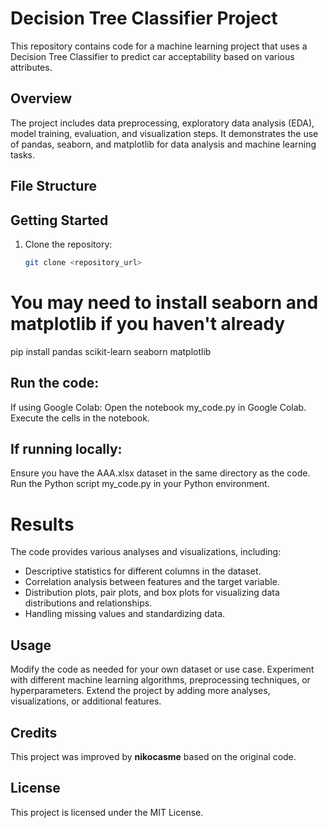 # Decision Tree Classifier Project

This repository contains code for a machine learning project that uses a Decision Tree Classifier to predict car acceptability based on various attributes.

## Overview

The project includes data preprocessing, exploratory data analysis (EDA), model training, evaluation, and visualization steps. It demonstrates the use of pandas, seaborn, and matplotlib for data analysis and machine learning tasks.

## File Structure


## Getting Started

1. Clone the repository:

   ```bash
   git clone <repository_url>

# You may need to install seaborn and matplotlib if you haven't already
pip install pandas scikit-learn seaborn matplotlib

## Run the code:
If using Google Colab:
Open the notebook my_code.py in Google Colab.
Execute the cells in the notebook.

## If running locally:
Ensure you have the AAA.xlsx dataset in the same directory as the code.
Run the Python script my_code.py in your Python environment.

# Results
The code provides various analyses and visualizations, including:

* Descriptive statistics for different columns in the dataset.
* Correlation analysis between features and the target variable.
* Distribution plots, pair plots, and box plots for visualizing data distributions and relationships.
* Handling missing values and standardizing data.

## Usage
Modify the code as needed for your own dataset or use case.
Experiment with different machine learning algorithms, preprocessing techniques, or hyperparameters.
Extend the project by adding more analyses, visualizations, or additional features.

## Credits
This project was improved by **nikocasme** based on the original code.

## License
This project is licensed under the MIT License.
